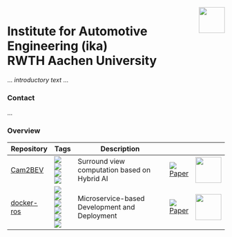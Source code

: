 <img src="https://www.ika.rwth-aachen.de/images/ika-logo-a-blau-blau-rgb.svg" align="right" height="60" />

# Institute for Automotive Engineering (ika) <br/> RWTH Aachen University

... *introductory text* ...

### Contact

...

### Overview

| Repository | Tags | Description |  |  |
| --- | --- | --- | --- | :---: |
| [Cam2BEV](https://github.com/ika-rwth-aachen/Cam2BEV) | <img src="https://img.shields.io/badge/deep%20learning-blue" /><br/><img src="https://img.shields.io/badge/computer%20vision-blue" /><br/><img src="https://img.shields.io/badge/camera%20geometry-blue" /><br/><img src="https://img.shields.io/badge/tensorflow-ffa800" /> | Surround view computation based on Hybrid AI | <img src="https://img.shields.io/github/stars/ika-rwth-aachen/cam2bev?style=social"/> <br/> [Paper](https://ieeexplore.ieee.org/document/9294462)  | <img src="https://github.com/ika-rwth-aachen/Cam2BEV/raw/master/assets/teaser.gif" height="60" /> |
| [docker-ros](https://github.com/ika-rwth-aachen/docker-ros) | <img src="https://img.shields.io/badge/devops-blue" /><br/><img src="https://img.shields.io/badge/microservices-blue" /><br/><img src="https://img.shields.io/badge/containerization-blue" /><br/><img src="https://img.shields.io/badge/deployment-blue" /><br/><img src="https://img.shields.io/badge/docker-0db7ed" /><br/><img src="https://img.shields.io/badge/ros-22314e" /> | Microservice-based Development and Deployment | <img src="https://img.shields.io/github/stars/ika-rwth-aachen/docker-ros?style=social"/> <br/> [Paper](https://arxiv.org/abs/2309.06611)  | <img src="https://github.com/ika-rwth-aachen/docker-ros/blob/main/assets/logo.png?raw=true" height="60" /> |

